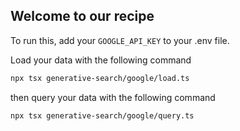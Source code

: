 ## Welcome to our recipe

To run this, add your `GOOGLE_API_KEY` to your .env file. 

Load your data with the following command

```bash
npx tsx generative-search/google/load.ts
```

then query your data with the following command

```bash
npx tsx generative-search/google/query.ts
```
